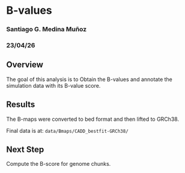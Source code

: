 # B-values
### Santiago G. Medina Muñoz
### 23/04/26

## Overview

The goal of this analysis is to Obtain the B-values and annotate the simulation data with its B-value score.

## Results

The B-maps were converted to bed format and then lifted to GRCh38.

Final data is at: `data/Bmaps/CADD_bestfit-GRCh38/`


## Next Step

Compute the B-score for genome chunks.
